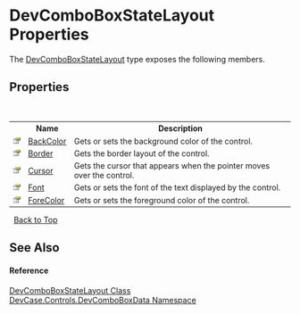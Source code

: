 # DevComboBoxStateLayout Properties
 

The <a href="T_DevCase_Controls_DevComboBoxData_DevComboBoxStateLayout">DevComboBoxStateLayout</a> type exposes the following members.


## Properties
&nbsp;<table><tr><th></th><th>Name</th><th>Description</th></tr><tr><td>![Public property](media/pubproperty.gif "Public property")</td><td><a href="P_DevCase_Controls_DevComboBoxData_DevComboBoxStateLayout_BackColor">BackColor</a></td><td>
Gets or sets the background color of the control.</td></tr><tr><td>![Public property](media/pubproperty.gif "Public property")</td><td><a href="P_DevCase_Controls_DevComboBoxData_DevComboBoxStateLayout_Border">Border</a></td><td>
Gets the border layout of the control.</td></tr><tr><td>![Public property](media/pubproperty.gif "Public property")</td><td><a href="P_DevCase_Controls_DevComboBoxData_DevComboBoxStateLayout_Cursor">Cursor</a></td><td>
Gets the cursor that appears when the pointer moves over the control.</td></tr><tr><td>![Public property](media/pubproperty.gif "Public property")</td><td><a href="P_DevCase_Controls_DevComboBoxData_DevComboBoxStateLayout_Font">Font</a></td><td>
Gets or sets the font of the text displayed by the control.</td></tr><tr><td>![Public property](media/pubproperty.gif "Public property")</td><td><a href="P_DevCase_Controls_DevComboBoxData_DevComboBoxStateLayout_ForeColor">ForeColor</a></td><td>
Gets or sets the foreground color of the control.</td></tr></table>&nbsp;
<a href="#devcomboboxstatelayout-properties">Back to Top</a>

## See Also


#### Reference
<a href="T_DevCase_Controls_DevComboBoxData_DevComboBoxStateLayout">DevComboBoxStateLayout Class</a><br /><a href="N_DevCase_Controls_DevComboBoxData">DevCase.Controls.DevComboBoxData Namespace</a><br />